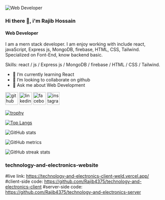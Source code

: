 ![Web Developer](https://i.ibb.co/9TqBkBN/webdevelopment.jpg)
### Hi there 👋,  i'm Rajib Hossain
#### Web Developer


I am a mern stack developer. I am enjoy working with include react, javaScript, Express js, MongoDB, firebase, HTML, CSS, Tailwind. Specialized on Font-End, know backend basic.

Skills: react / js / Express js / MongoDB / firebase / HTML / CSS / Tailwind.

- 🌱 I’m currently learning React 
- 👯 I’m looking to collaborate on github 
- 💬 Ask me about Web Development 


[<img src='https://cdn.jsdelivr.net/npm/simple-icons@3.0.1/icons/github.svg' alt='github' height='40'>](https://github.com/Rajib4375)  [<img src='https://cdn.jsdelivr.net/npm/simple-icons@3.0.1/icons/linkedin.svg' alt='linkedin' height='40'>](https://www.linkedin.com/in/Rajib4375/)  [<img src='https://cdn.jsdelivr.net/npm/simple-icons@3.0.1/icons/facebook.svg' alt='facebook' height='40'>](https://www.facebook.com/Rajib4375)  [<img src='https://cdn.jsdelivr.net/npm/simple-icons@3.0.1/icons/instagram.svg' alt='instagram' height='40'>](https://www.instagram.com/Rajib4375/)  

[![trophy](https://github-profile-trophy.vercel.app/?username=Rajib4375)](https://github.com/ryo-ma/github-profile-trophy)

[![Top Langs](https://github-readme-stats.vercel.app/api/top-langs/?username=Rajib4375)](https://github.com/anuraghazra/github-readme-stats)

![GitHub stats](https://github-readme-stats.vercel.app/api?username=Rajib4375&show_icons=true&count_private=true)  

![GitHub metrics](https://metrics.lecoq.io/Rajib4375)  

![GitHub streak stats](https://streak-stats.demolab.com/?user=Rajib4375)  


### technology-and-electronics-website
#live link: https://technology-and-electronics-client-weld.vercel.app/
#client-side code: https://github.com/Rajib4375/technology-and-electronics-client
#server-side code: https://github.com/Rajib4375/technology-and-electronics-server

